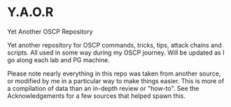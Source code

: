 # Y.A.O.R
Yet Another OSCP Repository

Yet another repository for OSCP commands, tricks, tips, attack chains and scripts. All used in some way during my OSCP journey. Will be updated as I go along each lab and PG machine.

Please note nearly everything in this repo was taken from another source, or modified by me in a particular way to make things easier. This is more of a compilation of data than an in-depth review or "how-to". See the Acknowledgements for a few sources that helped spawn this.
